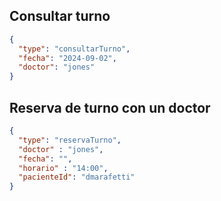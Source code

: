 ## Consultar turno 

```json
{
  "type": "consultarTurno",
  "fecha": "2024-09-02",
  "doctor": "jones"
}
```

## Reserva de turno con un doctor

```json
{
  "type": "reservaTurno",
  "doctor" : "jones",
  "fecha": "",
  "horario" : "14:00",
  "pacienteId": "dmarafetti"
}
```
